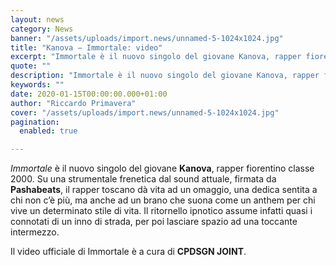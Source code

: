 ```yaml
---
layout: news
category: News
banner: "/assets/uploads/import.news/unnamed-5-1024x1024.jpg"
title: "Kanova – Immortale: video"
excerpt: "Immortale è il nuovo singolo del giovane Kanova, rapper fiorentino classe 2000. Su una strumentale frenetica dal sound attuale, firmata da Pashabeats, il rapper toscano dà vita ad un omaggio, una dedica sentita a chi non c’è più, ma anche ad un brano che suona come un anthem per chi vive un determinato stile di [&hellip"
quote: ""
description: "Immortale è il nuovo singolo del giovane Kanova, rapper fiorentino classe 2000. Su una strumentale frenetica dal sound attuale, firmata da Pashabeats, il rapper toscano dà vita ad un omaggio, una dedica sentita a chi non c’è più, ma anche ad un brano che suona come un anthem per chi vive un determinato stile di [&hellip"
keywords: ""
date: 2020-01-15T00:00:00.000+01:00
author: "Riccardo Primavera"
cover: "/assets/uploads/import.news/unnamed-5-1024x1024.jpg"
pagination:
  enabled: true

---
```


_Immortale_ è il nuovo singolo del giovane **Kanova**, rapper fiorentino classe 2000\. Su una strumentale frenetica dal sound attuale, firmata da **Pashabeats**, il rapper toscano dà vita ad un omaggio, una dedica sentita a chi non c’è più, ma anche ad un brano che suona come un anthem per chi vive un determinato stile di vita. Il ritornello ipnotico assume infatti quasi i connotati di un inno di strada, per poi lasciare spazio ad una toccante intermezzo.

Il video ufficiale di Immortale è a cura di **CPDSGN JOINT**.